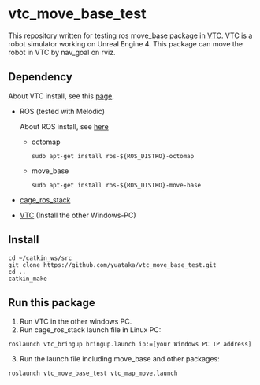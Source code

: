 # vtc_move_base_test
This repository written for testing ros move_base package in [VTC](https://github.com/furo-org/VTC). VTC is a robot simulator working on Unreal Engine 4. This package can move the robot in VTC by nav_goal on rviz.

## Dependency
About VTC install, see this [page](https://github.com/furo-org/VTC/blob/TC2020/docs/editor.md).
 * ROS (tested with Melodic)

   About ROS install, see [here](http://wiki.ros.org/melodic/Installation/Ubuntu)
   * octomap
     ```
     sudo apt-get install ros-${ROS_DISTRO}-octomap
     ```
   * move_base
     ```
     sudo apt-get install ros-${ROS_DISTRO}-move-base
     ```

 * [cage_ros_stack](https://github.com/furo-org/cage_ros_stack)
 * [VTC](https://github.com/furo-org/VTC) (Install the other Windows-PC)

 ## Install

 ```
 cd ~/catkin_ws/src
 git clone https://github.com/yuataka/vtc_move_base_test.git
 cd ..
 catkin_make
 ```

  ## Run this package
   1. Run VTC in the other windows PC.
   2. Run cage_ros_stack launch file in Linux PC:

   ```
   roslaunch vtc_bringup bringup.launch ip:=[your Windows PC IP address]
   ```

   3. Run the launch file including move_base and other packages:

   ```
   roslaunch vtc_move_base_test vtc_map_move.launch 
   ```
